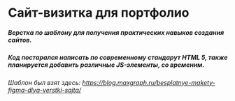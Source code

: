 # Сайт-визитка для портфолио

##### Верстка по шаблону для получения практических навыков создания сайтов.

##### Код постарался написать по современному стандарут HTML 5, также планируется добавить различные JS-элементы, со временим. 


###### Шаблон был взят здесь: https://blog.maxgraph.ru/besplatnye-makety-figma-dlya-verstki-sajta/
